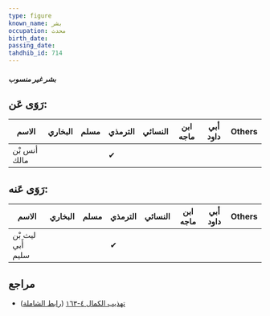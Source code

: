 ```yaml
---
type: figure
known_name: بشر
occupation: محدث
birth_date:
passing_date:
tahdhib_id: 714
---
```

##### بشر غير منسوب

## رَوَى عَن:
| الاسم        | البخاري | مسلم | الترمذي | النسائي | ابن ماجه | أبي داود | Others |
| ------------ | ------- | ---- | ------- | ------- | -------- | -------- | ------ |
| أنس بْن مالك |         |      | ✔       |         |          |          |        |
## رَوَى عَنه:
| الاسم             | البخاري | مسلم | الترمذي | النسائي | ابن ماجه | أبي داود | Others |
| ----------------- | ------- | ---- | ------- | ------- | -------- | -------- | ------ |
| ليث بْن أَبي سليم |         |      | ✔       |         |          |          |        |
## مراجع
- [تهذيب الكمال ٤-١٦٣](obsidian://open?vault=Tahdhib-al-Kamal&file=Figures/٧١٤-بشر%20غير%20منسوب) ([رابط الشاملة](https://shamela.ws/book/3722/1677))